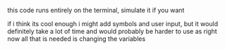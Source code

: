 this code runs entirely on the terminal, simulate it if you want

if i think its cool enough i might add symbols and user input, but it would definitely take a lot of time and would probably be harder to use as right now all that is needed is changing the variables
